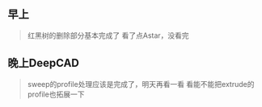 ## 早上
> 红黑树的删除部分基本完成了
> 看了点Astar，没看完

## 晚上DeepCAD
> sweep的profile处理应该是完成了，明天再看一看
> 看能不能把extrude的profile也拓展一下
